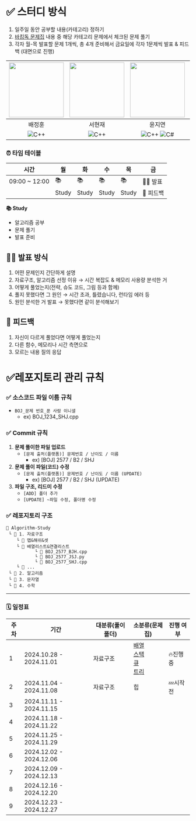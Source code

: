 # ✅ 스터디 방식
1. 일주일 동안 공부할 내용(카테고리) 정하기
2. [바킹독 문제집](https://github.com/encrypted-def/basic-algo-lecture/blob/master/workbook.md) 내용 중 해당 카테고리 문제에서 체크된 문제 풀기
3. 각자 월-목 발표할 문제 1개씩, 총 4개 준비해서 금요일에 각자 1문제씩 발표 & 피드백 (대면으로 진행)

|<img src = "https://github.com/user-attachments/assets/1bb96197-3936-492c-939a-78c5e8a4aae9" width="150" height="150"/>|<img src = "https://github.com/user-attachments/assets/442e7881-0dc1-4568-a0d7-d1b3c2f8801c" width="150" height="150"/>|<img src = "https://github.com/user-attachments/assets/479391b1-afce-45cb-976f-2af6710dad47" width="150" height="150"/>|<img src = "https://github.com/user-attachments/assets/1a97846d-4698-4278-9cb5-67bfaf00beb8" width="150" height="150"/>|
| :---: | :---: | :---: | :---: |
| 배정훈 | 서현재 | 윤지연 | 정수진 |
| ![C++](https://img.shields.io/badge/C++-00599C?style=flat-square&logo=cplusplus&logoColor=white) | ![C++](https://img.shields.io/badge/C++-00599C?style=flat-square&logo=cplusplus&logoColor=white) | ![C++](https://img.shields.io/badge/C++-00599C?style=flat-square&logo=cplusplus&logoColor=white) ![C#](https://img.shields.io/badge/C%23-512BD4?style=flat-square&logo=csharp&logoColor=white) | ![Python](https://img.shields.io/badge/Python-3776AB?style=flat-square&logo=Python&logoColor=white) |

### ⏰ 타임 테이블
| 시간  | 월 | 화 | 수 | 목 | 금 |
| --- | --- | --- | --- | --- | --- |
| 09:00 ~ 12:00 | 📚 | 📚 | 📚 | 📚 | 🧑‍🏫 발표 |
| | Study | Study | Study | Study | 🔁 피드백 |

**📚 Study**
  - 알고리즘 공부
  - 문제 풀기
  - 발표 준비

## 🧑‍🏫 발표 방식

1. 어떤 문제인지 간단하게 설명
2. 자료구조, 알고리즘 선정 이유 → 시간 복잡도 & 메모리 사용량 분석한 거
3. 어떻게 풀었는지(전략, 슈도 코드, 그림 등과 함께)
4. 풀지 못했다면 그 원인 → 시간 초과, 틀렸습니다, 런타임 에러 등
5. 원인 분석한 거 발표 → 못했다면 같이 분석해보기

## 🔁 피드백

1. 자신이 다르게 풀었다면 어떻게 풀었는지 
2. 다른 함수, 메모리나 시간 측면으로 
3. 모르는 내용 질의 응답 

# ✅레포지토리 관리 규칙

### ✅ 소스코드 파일 이름 규칙

- `BOJ_문제 번호_푼 사람 이니셜`
    - ex) BOJ_1234_SHJ.cpp

### ✅ **Commit 규칙**

1. **문제 풀이한 파일 업로드**
    - `[문제 출처(플랫폼)] 문제번호 / 난이도 / 이름`
        - ex) [BOJ] 2577 / B2 / SHJ
2. **문제 풀이 파일(코드) 수정**
    - `[문제 출처(플랫폼)] 문제번호 / 난이도 / 이름 (UPDATE)`
        - ex) [BOJ] 2577 / B2 / SHJ (UPDATE)
3. **파일 구조, 리드미 수정**
    - `[ADD] 폴더 추가`
    - `[UPDATE] ~파일 수정, 폴더명 수정`

### ✅ 레포지토리 구조

```
📁 Algorithm-Study
 └ 📁 1. 자료구조
    └ 📁 맵&해쉬&셋
    └ 📁 배열리스트&연결리스트
	       └ 📄 BOJ_2577_BJH.cpp
 	       └ 📄 BOJ_2577_JSJ.py
	       └ 📄 BOJ_2577_SHJ.cpp
    └ 📁 ...
 └ 📁 2. 알고리즘
 └ 📁 3. 문자열
 └ 📁 4. 수학
```

---

### 🗓️ 일정표

| **주차** | **기간** | **대분류(풀이 폴더)** | **소분류(문제집)** | **진행 여부** |
| --- | --- | --- | --- | --- |
| 1 | 2024.10.28 - 2024.11.01 | 자료구조 | [배열](https://github.com/encrypted-def/basic-algo-lecture/blob/master/workbook/0x03.md)<br> [스택](https://github.com/encrypted-def/basic-algo-lecture/blob/master/workbook/0x05.md)<br> [큐](https://github.com/encrypted-def/basic-algo-lecture/blob/master/workbook/0x06.md)<br> [트리](https://github.com/encrypted-def/basic-algo-lecture/blob/master/workbook/0x19.md) | 🔥진행중 |
| 2 | 2024.11.04 - 2024.11.08 | 자료구조 | 힙 | 💤시작전 |
| 3 | 2024.11.11 - 2024.11.15 |  |  |  |
| 4 | 2024.11.18 - 2024.11.22 |  |  |  |
| 5 | 2024.11.25 - 2024.11.29 |  |  |  |
| 6 | 2024.12.02 - 2024.12.06 |  |  |  |
| 7 | 2024.12.09 - 2024.12.13 |  |  |  |
| 8 | 2024.12.16 - 2024.12.20 |  |  |  |
| 9 | 2024.12.23 - 2024.12.27 |  |  |  |
